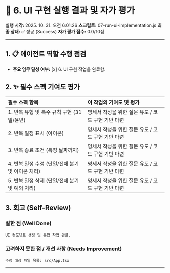 # 🤖 6. UI 구현 실행 결과 및 자가 평가

**실행 시각:** 2025. 10. 31. 오전 6:01:26
**스크립트:** 07-run-ui-implementation.js
**최종 상태:** ✅ 성공 (Success)
**자가 평가 점수:** 0.0/10점

---

## 1. 📋 에이전트 역할 수행 점검

- **주요 임무 달성 여부:** [x] 6. UI 구현 작업을 완료함.

## 2. ✨ 필수 스펙 기여도 평가

| 필수 스펙 항목 | 이 작업의 기여도 및 평가 |
| :--- | :--- |
| 1. 반복 유형 및 특수 규칙 구현 (31일/윤년) | 명세서 작성을 위한 질문 유도 / 코드 구현 기반 마련 |
| 2. 반복 일정 표시 (아이콘) | 명세서 작성을 위한 질문 유도 / 코드 구현 기반 마련 |
| 3. 반복 종료 조건 (특정 날짜까지) | 명세서 작성을 위한 질문 유도 / 코드 구현 기반 마련 |
| 4. 반복 일정 수정 (단일/전체 분기 및 아이콘 처리) | 명세서 작성을 위한 질문 유도 / 코드 구현 기반 마련 |
| 5. 반복 일정 삭제 (단일/전체 분기 및 예외 처리) | 명세서 작성을 위한 질문 유도 / 코드 구현 기반 마련 |

## 3. 회고 (Self-Review)

### 잘한 점 (Well Done)
```text
UI 컴포넌트 생성 및 통합 작업 완료.
```
### 고려하지 못한 점 / 개선 사항 (Needs Improvement)
```text
수정 대상 파일 목록: src/App.tsx
```

---
